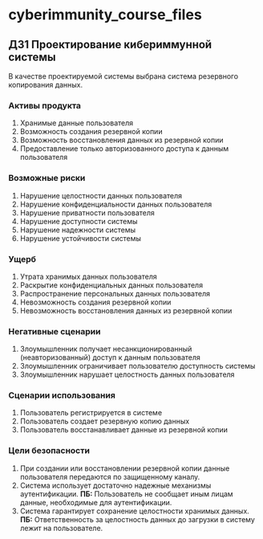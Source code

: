 # cyberimmunity_course_files
## ДЗ1 Проектирование кибериммунной системы
В качестве проектируемой системы выбрана система резервного копирования данных.

### Активы продукта
1. Хранимые данные пользователя
2. Возможность создания резервной копии
3. Возможность восстановления данных из резервной копии
4. Предоставление только авторизованного доступа к данным пользователя

### Возможные риски
1. Нарушение целостности данных пользователя
2. Нарушение конфиденциальности данных пользователя
3. Нарушение приватности пользователя
4. Нарушение доступности системы
5. Нарушение надежности системы
6. Нарушение устойчивости системы

### Ущерб
1. Утрата хранимых данных пользователя
2. Раскрытие конфиденциальных данных пользователя
3. Распространение персональных данных пользователя
4. Невозможность создания резервной копии
5. Невозможность восстановления данных из резервной копии

### Негативные сценарии
1. Злоумышленник получает несанкционированный (неавторизованный) доступ к данным пользователя 
2. Злоумышленник ограничивает пользователю доступность системы 
3. Злоумышленник нарушает целостность данных пользователя

### Сценарии использования
1. Пользователь регистрируется в системе
2. Пользователь создает резервную копию данных
3. Пользователь восстанавливает данные из резервной копии

### Цели безопасности
1. При создании или восстановлении резервной копии данные пользователя передаются по защищенному каналу.
2. Система использует достаточно надежные механизмы аутентификации.
**ПБ:** Пользователь не сообщает иным лицам данные, необходимые для аутентификации.
3. Система гарантирует сохранение целостности хранимых данных.
**ПБ:** Ответственность за целостность данных до загрузки в систему лежит на пользователе.
